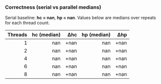 ### Correctness (serial vs parallel medians)
Serial baseline: **hc = nan**, **hp = nan**.
Values below are medians over repeats for each thread count.

| Threads | hc (median) | Δhc | hp (median) | Δhp |
|--------:|------------:|----:|------------:|----:|
| 1 | nan | +nan | nan | +nan |
| 2 | nan | +nan | nan | +nan |
| 4 | nan | +nan | nan | +nan |
| 6 | nan | +nan | nan | +nan |
| 8 | nan | +nan | nan | +nan |
